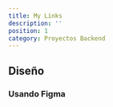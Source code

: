 ```yaml
---
title: My Links
description: ''
position: 1
category: Proyectos Backend
---
```



## Diseño

### Usando Figma
